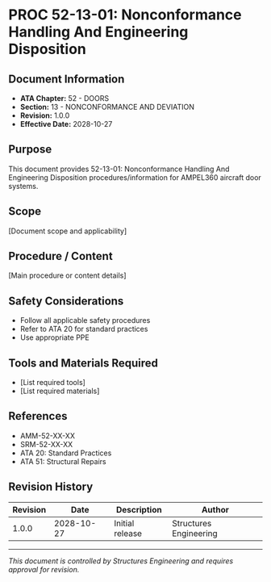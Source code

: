 # PROC 52-13-01: Nonconformance Handling And Engineering Disposition

## Document Information

- **ATA Chapter:** 52 - DOORS
- **Section:** 13 - NONCONFORMANCE AND DEVIATION
- **Revision:** 1.0.0
- **Effective Date:** 2028-10-27

## Purpose

This document provides 52-13-01: Nonconformance Handling And Engineering Disposition procedures/information for AMPEL360 aircraft door systems.

## Scope

[Document scope and applicability]

## Procedure / Content

[Main procedure or content details]

## Safety Considerations

- Follow all applicable safety procedures
- Refer to ATA 20 for standard practices
- Use appropriate PPE

## Tools and Materials Required

- [List required tools]
- [List required materials]

## References

- AMM-52-XX-XX
- SRM-52-XX-XX
- ATA 20: Standard Practices
- ATA 51: Structural Repairs

## Revision History

| Revision | Date       | Description    | Author                 |
|----------|------------|----------------|------------------------|
| 1.0.0    | 2028-10-27 | Initial release| Structures Engineering |

---

*This document is controlled by Structures Engineering and requires approval for revision.*
